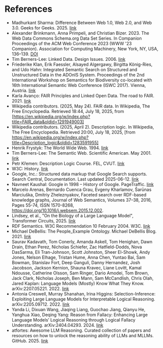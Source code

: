 # References

- <a name="Sharma2025"></a>Madhurkant Sharma: Difference Between Web 1.0, Web 2.0, and Web 3.0. Geeks for Geeks. 2025. [link](https://www.geeksforgeeks.org/blogs/web-1-0-web-2-0-and-web-3-0-with-their-difference/)
- <a name="Brinkmann2023"></a>Alexander Brinkmann, Anna Primpeli, and Christian Bizer. 2023. The Web Data Commons Schema.org Data Set Series. In Companion Proceedings of the ACM Web Conference 2023 (WWW '23 Companion). Association for Computing Machinery, New York, NY, USA, 136–139. [DOI](https://doi.org/10.1145/3543873.3587331)
- <a name="TBL2006"></a>Tim Berners-Lee: Linked Data. Design Issues. 2006. [link](https://www.w3.org/DesignIssues/LinkedData.html)
- <a name="Klan2017"></a>Friederike Klan, Erik Faessler, Alsayed Algergawy, Birgitta König-Ries, and Udo Hahn: Integrated Semantic Search on Structured and Unstructured Data in the ADOnIS System. Proceedings of the 2nd International Workshop on Semantics for Biodiversity co-located with 16th International Semantic Web Conference (ISWC 2017). Vienna, Austria. [link](https://ceur-ws.org/Vol-1933/paper-9.pdf)
- <a name="Avanco2021"></a>Karla Avanço: FAIR Principles and Linked Open Data. The road to FAIR. 2021. [link](https://roadtofair.hypotheses.org/288)
- <a name="WikipediaFAIR"></a>Wikipedia contributors. (2025, May 24). FAIR data. In Wikipedia, The Free Encyclopedia. Retrieved 18:44, July 18, 2025, from [https://en.wikipedia.org/w/index.php?title=FAIR_data&oldid=1291949003]
- <a name="WikipediaDescriptionLogic"></a>Wikipedia contributors. (2025, April 2). Description logic. In Wikipedia, The Free Encyclopedia. Retrieved 20:00, July 18, 2025, [from https://en.wikipedia.org/w/index.php?title=Description_logic&oldid=1283591955]
- <a name="Frystyk1994"></a>Henrik Frystyk: The World Wide Web. 1994. [link](https://www.w3.org/People/Frystyk/thesis/WWW.html)
- <a name="TBL2001"></a>Tim Berners-Lee: The Semantic Web. Scientific American. May 2001. [link](https://www-sop.inria.fr/acacia/cours/essi2006/Scientific%20American_%20Feature%20Article_%20The%20Semantic%20Web_%20May%202001.pdf)
- <a name="DLArchive"></a>Petr Křemen: Description Logic Course. FEL, CVUT. [link](https://cw.fel.cvut.cz/b181/_media/courses/osw/lecture-07dlbasics-s.pdf)
- <a name="History"></a>W3C: History. [link](https://www.w3.org/about/history/)
- <a name="Google2025"></a>Google, Inc.: Structured data markup that Google Search supports. Search Central, Documentation. Last updated 2025-06-12. [link](https://developers.google.com/search/docs/appearance/structured-data/search-gallery)
- <a name="Google1998"></a>Navneet Kaushal: Google in 1998 – History of Google. PageTraffic. [link](https://www.pagetraffic.com/blog/google-in-1998/)
- <a name="SemFacet"></a>Marcelo Arenas, Bernardo Cuenca Grau, Evgeny Kharlamov, Šarūnas Marciuška, Dmitriy Zheleznyakov, Faceted search over RDF-based knowledge graphs, Journal of Web Semantics, Volumes 37–38, 2016, Pages 55-74, ISSN 1570-8268, https://doi.org/10.1016/j.websem.2015.12.002.
- <a name="Lindsey2025"></a>Lindsey, et al., "On the Biology of a Large Language Model", Transformer Circuits, 2025. [link](https://transformer-circuits.pub/2025/attribution-graphs/biology.html)
- <a name="RDFSemantic2004"></a>RDF Semantics. W3C Recommendation 10 February 2004. W3C. [link](https://www.w3.org/TR/rdf-mt/)
- <a name="DeBellis2021"></a>Michael DeBellis: The People_Example Ontology. Michael DeBellis Blog. 2021. [link](https://www.michaeldebellis.com/post/the-people_example-ontology)
- <a name="Kadavath2022"></a>Saurav Kadavath, Tom Conerly, Amanda Askell, Tom Henighan, Dawn Drain, Ethan Perez, Nicholas Schiefer, Zac Hatfield-Dodds, Nova DasSarma, Eli Tran-Johnson, Scott Johnston,
Sheer El-Showk, Andy Jones, Nelson Elhage, Tristan Hume, Anna Chen, Yuntao Bai,
Sam Bowman, Stanislav Fort, Deep Ganguli, Danny Hernandez, Josh Jacobson,
Jackson Kernion, Shauna Kravec, Liane Lovitt, Kamal Ndousse, Catherine Olsson,
Sam Ringer, Dario Amodei, Tom Brown, Jack Clark, Nicholas Joseph,
Ben Mann, Sam McCandlish, Chris Olah, Jared Kaplan: Language Models (Mostly) Know What They Know. 	arXiv:2207.05221. 2022. [link](https://arxiv.org/abs/2207.05221)
- <a name="Creswell2022"></a>Antonia Creswell, Murray Shanahan, Irina Higgins: Selection-Inference: Exploiting Large Language Models for Interpretable Logical Reasoning. 	arXiv:2205.09712. 2022. [link](https://arxiv.org/abs/2205.09712)
- <a name="Li2024"></a>Yanda Li, Dixuan Wang, Jiaqing Liang, Guochao Jiang, Qianyu He, Yanghua Xiao, Deqing Yang: Reason from Fallacy: Enhancing Large Language Models’ Logical Reasoning through Logical Fallacy Understanding. 	arXiv:2404.04293. 2024. [link](https://arxiv.org/abs/2404.04293v1)
- <a name="Awesome"></a>atfortes: Awesome LLM Reasoning. Curated collection of papers and resources on how to unlock the reasoning ability of LLMs and MLLMs. GitHub. 2025. [link](https://github.com/atfortes/Awesome-LLM-Reasoning)
